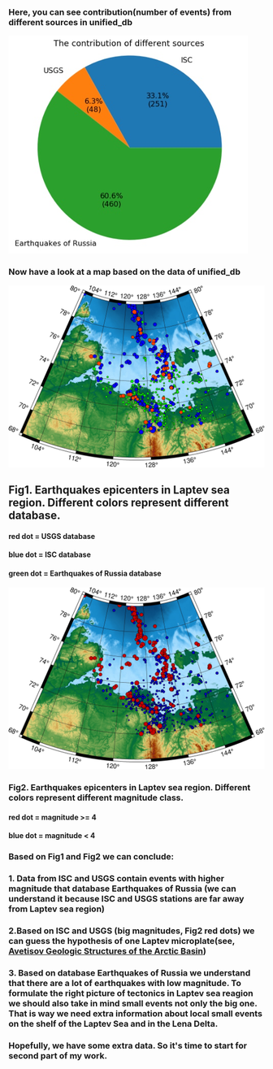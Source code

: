 ### Here, you can see contribution(number of events) from different sources in unified_db

<img src='https://github.com/thesashanextdoor/Laptev_Sea/blob/master/images/contribution_of_sources_unified_db.jpg'>


### Now have a look at a map based on the data of unified_db

<img src='https://github.com/thesashanextdoor/Laptev_Sea/blob/master/images/conic_dist_3dbclass_unified_db.jpg'>

## Fig1. Earthquakes epicenters in Laptev sea region. Different colors represent different database.
#### red dot = USGS database
#### blue dot = ISC database
#### green dot = Earthquakes of Russia database

<img src='https://github.com/thesashanextdoor/Laptev_Sea/blob/master/images/conic_dist_2magclass_unified_bd.jpg'>

### Fig2. Earthquakes epicenters in Laptev sea region. Different colors represent  different magnitude class.
#### red dot = magnitude >= 4
#### blue dot = magnitude < 4


### Based on Fig1 and Fig2 we can conclude:
### 1. Data from ISC and USGS contain events with higher magnitude that database Earthquakes of Russia (we can understand it because ISC and USGS stations are far away from Laptev sea region)
### 2.Based on ISC and USGS (big magnitudes, Fig2 red dots) we can guess the hypothesis of one Laptev microplate(see, [Avetisov Geologic Structures of the Arctic Basin](https://books.google.ru/books?id=-s1fDwAAQBAJ&pg=PA53&lpg=PA53&dq=avetisov+epicenters+++laptev+sea&source=bl&ots=G8iMRy06n8&sig=ACfU3U25rDyf6aUmV7EwaYF79nVd5bFD9w&hl=ru&sa=X&ved=2ahUKEwjyk5CA55PqAhUItosKHdZnCc8Q6AEwBHoECAkQAQ#v=onepage&q=avetisov%20epicenters%20%20%20laptev%20sea&f=false))
### 3. Based on database Earthquakes of Russia we understand that there are a lot of earthquakes with low magnitude. To formulate the right picture of tectonics in Laptev sea reagion we should also take in mind small events not only the big one. That is way we need extra information about local small events on the shelf of the Laptev Sea and in the Lena Delta.


### Hopefully, we have some extra data. So it's time to start for second part of my work.
